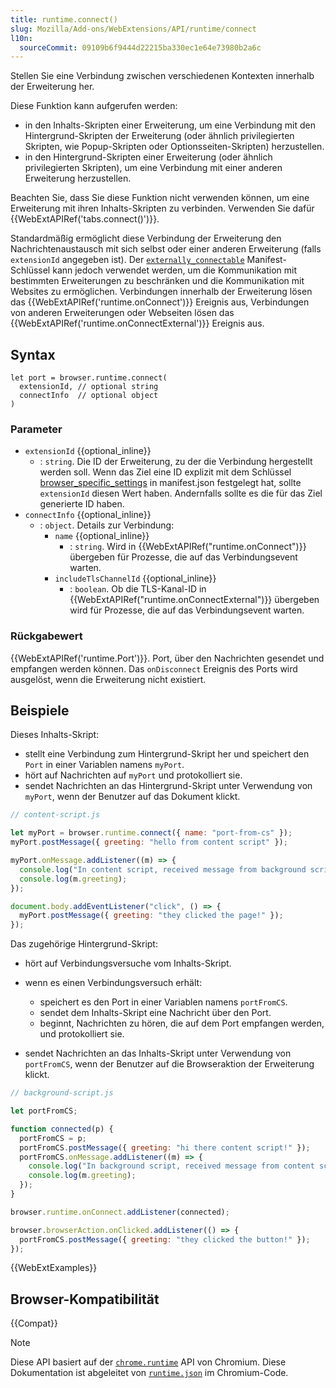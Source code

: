 ```yaml
---
title: runtime.connect()
slug: Mozilla/Add-ons/WebExtensions/API/runtime/connect
l10n:
  sourceCommit: 09109b6f9444d22215ba330ec1e64e73980b2a6c
---
```


Stellen Sie eine Verbindung zwischen verschiedenen Kontexten innerhalb der Erweiterung her.

Diese Funktion kann aufgerufen werden:

- in den Inhalts-Skripten einer Erweiterung, um eine Verbindung mit den Hintergrund-Skripten der Erweiterung (oder ähnlich privilegierten Skripten, wie Popup-Skripten oder Optionsseiten-Skripten) herzustellen.
- in den Hintergrund-Skripten einer Erweiterung (oder ähnlich privilegierten Skripten), um eine Verbindung mit einer anderen Erweiterung herzustellen.

Beachten Sie, dass Sie diese Funktion nicht verwenden können, um eine Erweiterung mit ihren Inhalts-Skripten zu verbinden. Verwenden Sie dafür {{WebExtAPIRef('tabs.connect()')}}.

Standardmäßig ermöglicht diese Verbindung der Erweiterung den Nachrichtenaustausch mit sich selbst oder einer anderen Erweiterung (falls `extensionId` angegeben ist). Der [`externally_connectable`](/de/docs/Mozilla/Add-ons/WebExtensions/manifest.json/externally_connectable) Manifest-Schlüssel kann jedoch verwendet werden, um die Kommunikation mit bestimmten Erweiterungen zu beschränken und die Kommunikation mit Websites zu ermöglichen. Verbindungen innerhalb der Erweiterung lösen das {{WebExtAPIRef('runtime.onConnect')}} Ereignis aus, Verbindungen von anderen Erweiterungen oder Webseiten lösen das {{WebExtAPIRef('runtime.onConnectExternal')}} Ereignis aus.

## Syntax

```js-nolint
let port = browser.runtime.connect(
  extensionId, // optional string
  connectInfo  // optional object
)
```

### Parameter

- `extensionId` {{optional_inline}}
  - : `string`. Die ID der Erweiterung, zu der die Verbindung hergestellt werden soll. Wenn das Ziel eine ID explizit mit dem Schlüssel [browser_specific_settings](/de/docs/Mozilla/Add-ons/WebExtensions/manifest.json/browser_specific_settings) in manifest.json festgelegt hat, sollte `extensionId` diesen Wert haben. Andernfalls sollte es die für das Ziel generierte ID haben.
- `connectInfo` {{optional_inline}}
  - : `object`. Details zur Verbindung:
    - `name` {{optional_inline}}
      - : `string`. Wird in {{WebExtAPIRef("runtime.onConnect")}} übergeben für Prozesse, die auf das Verbindungsevent warten.
    - `includeTlsChannelId` {{optional_inline}}
      - : `boolean`. Ob die TLS-Kanal-ID in {{WebExtAPIRef("runtime.onConnectExternal")}} übergeben wird für Prozesse, die auf das Verbindungsevent warten.

### Rückgabewert

{{WebExtAPIRef('runtime.Port')}}. Port, über den Nachrichten gesendet und empfangen werden können. Das `onDisconnect` Ereignis des Ports wird ausgelöst, wenn die Erweiterung nicht existiert.

## Beispiele

Dieses Inhalts-Skript:

- stellt eine Verbindung zum Hintergrund-Skript her und speichert den `Port` in einer Variablen namens `myPort`.
- hört auf Nachrichten auf `myPort` und protokolliert sie.
- sendet Nachrichten an das Hintergrund-Skript unter Verwendung von `myPort`, wenn der Benutzer auf das Dokument klickt.

```js
// content-script.js

let myPort = browser.runtime.connect({ name: "port-from-cs" });
myPort.postMessage({ greeting: "hello from content script" });

myPort.onMessage.addListener((m) => {
  console.log("In content script, received message from background script: ");
  console.log(m.greeting);
});

document.body.addEventListener("click", () => {
  myPort.postMessage({ greeting: "they clicked the page!" });
});
```

Das zugehörige Hintergrund-Skript:

- hört auf Verbindungsversuche vom Inhalts-Skript.
- wenn es einen Verbindungsversuch erhält:
  - speichert es den Port in einer Variablen namens `portFromCS`.
  - sendet dem Inhalts-Skript eine Nachricht über den Port.
  - beginnt, Nachrichten zu hören, die auf dem Port empfangen werden, und protokolliert sie.

- sendet Nachrichten an das Inhalts-Skript unter Verwendung von `portFromCS`, wenn der Benutzer auf die Browseraktion der Erweiterung klickt.

```js
// background-script.js

let portFromCS;

function connected(p) {
  portFromCS = p;
  portFromCS.postMessage({ greeting: "hi there content script!" });
  portFromCS.onMessage.addListener((m) => {
    console.log("In background script, received message from content script");
    console.log(m.greeting);
  });
}

browser.runtime.onConnect.addListener(connected);

browser.browserAction.onClicked.addListener(() => {
  portFromCS.postMessage({ greeting: "they clicked the button!" });
});
```

{{WebExtExamples}}

## Browser-Kompatibilität

{{Compat}}

> [!NOTE]
> Diese API basiert auf der [`chrome.runtime`](https://developer.chrome.com/docs/extensions/reference/api/runtime#method-connect) API von Chromium. Diese Dokumentation ist abgeleitet von [`runtime.json`](https://chromium.googlesource.com/chromium/src/+/master/extensions/common/api/runtime.json) im Chromium-Code.

<!--
// Copyright 2015 The Chromium Authors. Alle Rechte vorbehalten.
//
// Die Weitergabe und Verwendung in Quell- und Binärformen, mit oder ohne
// Modifikation, ist unter den folgenden Bedingungen erlaubt:
//
//    * Weiterverteilungen des Quellcodes müssen den obigen Urheberrechtshinweis,
// diese Liste der Bedingungen und den folgenden Haftungsausschluss enthalten.
//    * Weiterverteilungen in binärer Form müssen den obigen
// Urheberrechtshinweis, diese Liste der Bedingungen und den folgenden Haftungsausschluss
// in der Dokumentation und/oder anderen Materialien enthalten, die mit der
// Verteilung geliefert werden.
//    * Weder der Name von Google Inc. noch die Namen seiner
// Beitragenden dürfen verwendet werden, um Produkte zu unterstützen oder zu fördern, die aus
// dieser Software abgeleitet sind, ohne spezifische vorherige schriftliche Genehmigung.
//
// DIESE SOFTWARE WIRD VON DEN COPYRIGHTINHABERN UND BEITRAGENDEN
// "WIE BESEHEN" BEREITGESTELLT UND JEGLICHE AUSDRÜCKLICHE ODER STILLSCHWEIGENDE GEWÄHRLEISTUNGEN,
// EINSCHLIESSLICH, ABER NICHT BESCHRÄNKT AUF, DIE STILLSCHWEIGENDEN GEWÄHRLEISTUNGEN DER MARKTGÄNGIGKEIT UND
// EIGNUNG FÜR EINEN BESTIMMTEN ZWECK WERDEN ABGELEHNT. IN KEINEM FALL SOLLEN DIE INHABER DER COPYRIGHTS
// ODER BEITRAGENDEN HAFTBAR GEMACHT WERDEN FÜR JEGLICHE DIREKTEN, INDIREKTEN, ZUFÄLLIGEN,
// SPEZIELLEN, EXEMPLARISCHEN ODER FOLGESCHÄDEN (EINSCHLIESSLICH, ABER NICHT
// BESCHRÄNKT AUF, BESCHAFFUNG VON ERSATZWARE ODER -DIENSTLEISTUNGEN; VERLUST VON
// NUTZUNGSDATEN ODER -GEWINNEN; ODER BETRIEBSUNTERBRECHUNG) JEDOCH
// ENTSTANDEN UND UNABHÄNGIG VON DER HAFTUNGSTHEORIE, OB IN
// VERTRAG, STRENGER HAFTUNG ODER UNERLAUBTER HANDLUNG (EINSCHLIESSLICH
// FAHRLÄSSIGKEIT ODER ANDERWEITIG) IN VERBINDUNG MIT DER VERWENDUNG DIESER
// SOFTWARE, SELBST WENN DER MÖGLICHKEIT EINER SOLCHEN SCHÄDEN GESAGT WURDE.
-->
